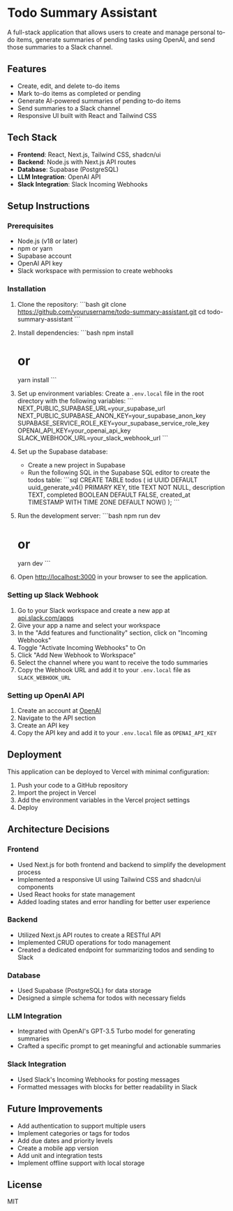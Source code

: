 # Todo Summary Assistant

A full-stack application that allows users to create and manage personal to-do items, generate summaries of pending tasks using OpenAI, and send those summaries to a Slack channel.

## Features

- Create, edit, and delete to-do items
- Mark to-do items as completed or pending
- Generate AI-powered summaries of pending to-do items
- Send summaries to a Slack channel
- Responsive UI built with React and Tailwind CSS

## Tech Stack

- **Frontend**: React, Next.js, Tailwind CSS, shadcn/ui
- **Backend**: Node.js with Next.js API routes
- **Database**: Supabase (PostgreSQL)
- **LLM Integration**: OpenAI API
- **Slack Integration**: Slack Incoming Webhooks

## Setup Instructions

### Prerequisites

- Node.js (v18 or later)
- npm or yarn
- Supabase account
- OpenAI API key
- Slack workspace with permission to create webhooks

### Installation

1. Clone the repository:
   \`\`\`bash
   git clone https://github.com/yourusername/todo-summary-assistant.git
   cd todo-summary-assistant
   \`\`\`

2. Install dependencies:
   \`\`\`bash
   npm install
   # or
   yarn install
   \`\`\`

3. Set up environment variables:
   Create a `.env.local` file in the root directory with the following variables:
   \`\`\`
   NEXT_PUBLIC_SUPABASE_URL=your_supabase_url
   NEXT_PUBLIC_SUPABASE_ANON_KEY=your_supabase_anon_key
   SUPABASE_SERVICE_ROLE_KEY=your_supabase_service_role_key
   OPENAI_API_KEY=your_openai_api_key
   SLACK_WEBHOOK_URL=your_slack_webhook_url
   \`\`\`

4. Set up the Supabase database:
   - Create a new project in Supabase
   - Run the following SQL in the Supabase SQL editor to create the todos table:
   \`\`\`sql
   CREATE TABLE todos (
     id UUID DEFAULT uuid_generate_v4() PRIMARY KEY,
     title TEXT NOT NULL,
     description TEXT,
     completed BOOLEAN DEFAULT FALSE,
     created_at TIMESTAMP WITH TIME ZONE DEFAULT NOW()
   );
   \`\`\`

5. Run the development server:
   \`\`\`bash
   npm run dev
   # or
   yarn dev
   \`\`\`

6. Open [http://localhost:3000](http://localhost:3000) in your browser to see the application.

### Setting up Slack Webhook

1. Go to your Slack workspace and create a new app at [api.slack.com/apps](https://api.slack.com/apps)
2. Give your app a name and select your workspace
3. In the "Add features and functionality" section, click on "Incoming Webhooks"
4. Toggle "Activate Incoming Webhooks" to On
5. Click "Add New Webhook to Workspace"
6. Select the channel where you want to receive the todo summaries
7. Copy the Webhook URL and add it to your `.env.local` file as `SLACK_WEBHOOK_URL`

### Setting up OpenAI API

1. Create an account at [OpenAI](https://platform.openai.com/)
2. Navigate to the API section
3. Create an API key
4. Copy the API key and add it to your `.env.local` file as `OPENAI_API_KEY`

## Deployment

This application can be deployed to Vercel with minimal configuration:

1. Push your code to a GitHub repository
2. Import the project in Vercel
3. Add the environment variables in the Vercel project settings
4. Deploy

## Architecture Decisions

### Frontend

- Used Next.js for both frontend and backend to simplify the development process
- Implemented a responsive UI using Tailwind CSS and shadcn/ui components
- Used React hooks for state management
- Added loading states and error handling for better user experience

### Backend

- Utilized Next.js API routes to create a RESTful API
- Implemented CRUD operations for todo management
- Created a dedicated endpoint for summarizing todos and sending to Slack

### Database

- Used Supabase (PostgreSQL) for data storage
- Designed a simple schema for todos with necessary fields

### LLM Integration

- Integrated with OpenAI's GPT-3.5 Turbo model for generating summaries
- Crafted a specific prompt to get meaningful and actionable summaries

### Slack Integration

- Used Slack's Incoming Webhooks for posting messages
- Formatted messages with blocks for better readability in Slack

## Future Improvements

- Add authentication to support multiple users
- Implement categories or tags for todos
- Add due dates and priority levels
- Create a mobile app version
- Add unit and integration tests
- Implement offline support with local storage

## License

MIT
